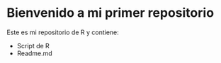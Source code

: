 # Bienvenido a mi primer repositorio
Este es mi repositorio de R y contiene:
- Script de R
- Readme.md